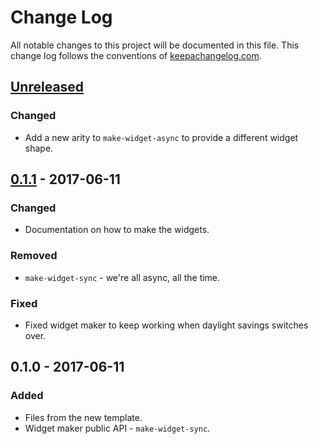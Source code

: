 # Change Log
All notable changes to this project will be documented in this file. This change log follows the conventions of [keepachangelog.com](http://keepachangelog.com/).

## [Unreleased]
### Changed
- Add a new arity to `make-widget-async` to provide a different widget shape.

## [0.1.1] - 2017-06-11
### Changed
- Documentation on how to make the widgets.

### Removed
- `make-widget-sync` - we're all async, all the time.

### Fixed
- Fixed widget maker to keep working when daylight savings switches over.

## 0.1.0 - 2017-06-11
### Added
- Files from the new template.
- Widget maker public API - `make-widget-sync`.

[Unreleased]: https://github.com/your-name/cortex/compare/0.1.1...HEAD
[0.1.1]: https://github.com/your-name/cortex/compare/0.1.0...0.1.1
